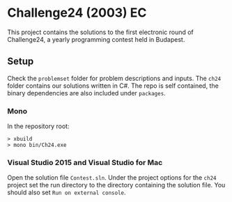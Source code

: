 # Challenge24 (2003) EC 

This project contains the solutions to the first electronic round of Challenge24, a yearly programming contest held in Budapest.

## Setup
Check the `problemset` folder for problem descriptions and inputs. The `ch24` folder contains our solutions written in C#. The repo is self contained, the binary dependencies are also included under `packages`.

### Mono
In the repository root:
```
> xbuild
> mono bin/Ch24.exe
```
### Visual Studio 2015 and Visual Studio for Mac
Open the solution file `Contest.sln`. Under the project options for the `ch24` project set the run directory to the directory containing the solution file. You should also set `Run on external console`. 

